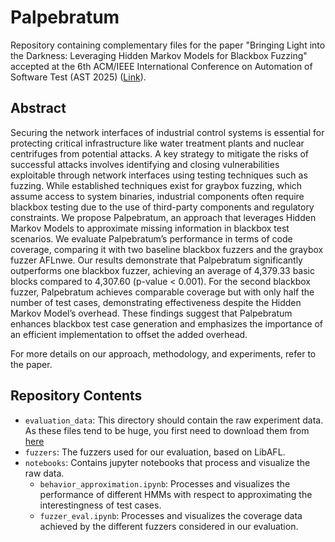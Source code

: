 # Palpebratum
Repository containing complementary files for the paper "Bringing Light into the Darkness: Leveraging Hidden Markov Models for Blackbox Fuzzing" accepted at the 6th ACM/IEEE International Conference on Automation of Software Test (AST 2025) ([Link](https://conf.researchr.org/details/ast-2025/ast-2025-papers/3/Bringing-Light-into-the-Darkness-Leveraging-Hidden-Markov-Models-for-Blackbox-Fuzzin)).

## Abstract

Securing the network interfaces of industrial control systems is essential for protecting critical infrastructure like water treatment plants and nuclear centrifuges from potential attacks.
A key strategy to mitigate the risks of successful attacks involves identifying and closing vulnerabilities exploitable through network interfaces using testing techniques such as fuzzing.
While established techniques exist for graybox fuzzing, which assume access to system binaries, industrial components often require blackbox testing due to the use of third-party components and regulatory constraints.
We propose Palpebratum, an approach that leverages Hidden Markov Models to approximate missing information in blackbox test scenarios.
We evaluate Palpebratum’s performance in terms of code coverage, comparing it with two baseline blackbox fuzzers and the graybox fuzzer AFLnwe.
Our results demonstrate that Palpebratum significantly outperforms one blackbox fuzzer, achieving an average of 4,379.33 basic blocks compared to 4,307.60 (p-value < 0.001).
For the second blackbox fuzzer, Palpebratum achieves comparable coverage but with only half the number of test cases, demonstrating effectiveness despite the Hidden Markov Model’s overhead.
These findings suggest that Palpebratum enhances blackbox test case generation and emphasizes the importance of an efficient implementation to offset the added overhead.

For more details on our approach, methodology, and experiments, refer to the paper.

## Repository Contents

* `evaluation_data`: This directory should contain the raw experiment data. As these files tend to be huge, you first need to download them from [here](http://dx.doi.org/10.24406/fordatis/391)
* `fuzzers`: The fuzzers used for our evaluation, based on LibAFL.
* `notebooks`: Contains jupyter notebooks that process and visualize the raw data.
  * `behavior_approximation.ipynb`: Processes and visualizes the performance of different HMMs with respect to approximating the interestingness of test cases.
  * `fuzzer_eval.ipynb`: Processes and visualizes the coverage data achieved by the different fuzzers considered in our evaluation.
